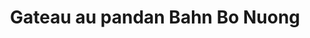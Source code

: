 ---
uuid: lvuvvf9u
title: Gateau au pandan Bahn Bo Nuong
titleslug: gateau-au-pandan-bahn-bo-nuong_lvuvvf9u
draft: false
layout: recettes
type: dessert
categories:
  - Gateau
regime:
  - vegetarien
  - sans-gluten
  - sans-lactose
region: Asie
cuisson: Oui
temperature: Froid
plate: 100
check: Oui
checkAlwaysOk: false
checkfor: 155
ingredients:
  lof:
    - title: Levure chimique sans gluten
      quantite: 122
      unit: grammes
    - title: Oeuf
      quantite: 66
      unit: unité
    - title: Farine de tapioca
      quantite: 2.2
      unit: Kg
    - title: Farine de riz blanche
      quantite: 450
      unit: grammes
    - title: lait de coco
      quantite: 4.45
      unit: litre
  epices:
    - title: Sel
      quantite: 10
      unit: grammes
    - title: Pandan (extrait de)
      quantite: 50
      unit: ml
  autres: []
preparation: >-


  * Faire chauffer le lait de coco dans une casserole à feu doux sans le faire bouillir, ajouter le sucre et remuer jusqu'à dissolution de celui-ci. Couper le feu.

  * Mélanger l'extrait de pandan au lait de coco sucré.

  * Mélanger la farine de riz à la fécule de tapioca, ajouter la levure, le sel et réserver.

  * Casser les œufs dans un saladier et les battre délicatement en prenant soin de ne pas incorporer d'air. Ajouter ensuite le mélange liquide (lait de coco - sucre - pandan) toujours délicatement et sans incorporer d'air, puis ensuite ajouter le mélange de farine petit à petit (ne pas faire attention aux grumeaux).

  * Préchauffer le four à 180°, huiler les moules à gâteaux et l'enfourner 5 minutes.

  * Verser ensuite le mélange en le filtrant dans une passoire et enfourner pour 45 minutes de cuisson.

  * **Ne pas ouvrir le four durant cette période.**

  * Vérifier ensuite la cuisson à l'aide d'un couteau s'il ressort sec, le gâteau est cuit.

  * Il n'y a plus qu'à le sortir et le laisser reposer une dizaine de minutes avant de le démouler.
publishDate: 2024-05-18T15:58:00.000Z
---